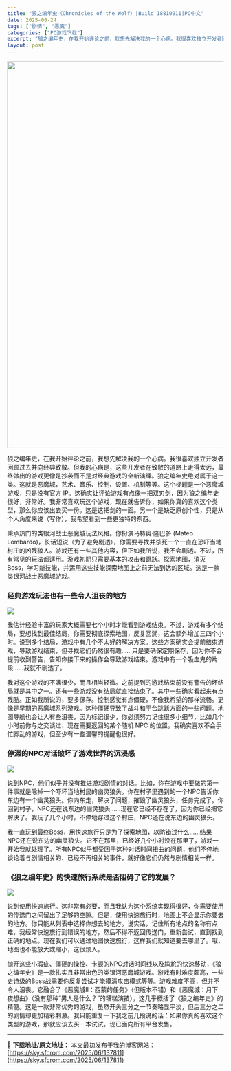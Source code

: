 ```yaml
---
title: "狼之编年史（Chronicles of the Wolf）|Build 18810911|PC中文"
date: 2025-06-24
tags: ["剧情", "恶魔"]
categories: ["PC游戏下载"]
excerpt: "狼之编年史，在我开始评论之前，我想先解决我的一个心病。我很喜欢独立开发者回顾过去并向经典致敬。但我的心病是，这些开发者在致敬的道路上走得太远，最终做出的游戏更像是抄袭而不是对经典游戏的全新演绎。狼之编年史绝对属于这一类。这就是恶魔城，艺术、音乐、控制、设置、机制等等。这个标题是一个恶魔城游戏，只是没&hellip;"
layout: post
---
```


<img class="aligncenter size-full wp-image-137812" src="https://sky.sfcrom.com/wp-content/uploads/2025/06/2025062414472220.webp" alt="" width="600" height="900" />

狼之编年史，在我开始评论之前，我想先解决我的一个心病。我很喜欢独立开发者回顾过去并向经典致敬。但我的心病是，这些开发者在致敬的道路上走得太远，最终做出的游戏更像是抄袭而不是对经典游戏的全新演绎。狼之编年史绝对属于这一类。这就是恶魔城，艺术、音乐、控制、设置、机制等等。这个标题是一个恶魔城游戏，只是没有官方 IP。这确实让评论游戏有点像一把双刃剑，因为狼之编年史很好，非常好。我非常喜欢玩这个游戏，现在就告诉你，如果你真的喜欢这个类型，那么你应该出去买一份。这是这把剑的一面。另一个是缺乏原创个性，只是从个人角度来说（写作），我希望看到一些更独特的东西。

秉承热门的类银河战士恶魔城玩法风格。你扮演马特奥·隆巴多 (Mateo Lombardo)，长话短说（为了避免剧透），你需要寻找并杀死一个一直在恐吓当地村庄的凶残狼人。游戏还有一些其他内容，但正如我所说，我不会剧透。不过，所有常见的玩法都适用。游戏初期只需要基本的攻击和跳跃。探索地图，消灭 Boss，学习新技能，并运用这些技能探索地图上之前无法到达的区域。这是一款类银河战士恶魔城游戏。
<h3>经典游戏玩法也有一些令人沮丧的地方</h3>
<img class="aligncenter" src="https://shared.akamai.steamstatic.com/store_item_assets/steam/apps/2371890/ss_8663a50b51c444e3d16501bb802cb1b673390e19.1920x1080.jpg?t=1750429648" />

我估计经验丰富的玩家大概需要七个小时才能看到游戏结束。不过，游戏有多个结局，要想找到最佳结局，你需要彻底探索地图，反复回溯，这会额外增加三四个小时。说到多个结局，游戏中有几个不太好的解决方案。这些方案确实会提前结束游戏，导致游戏结束，但寻找它们仍然很有趣……只是要确保定期保存，因为你不会提前收到警告，告知你接下来的操作会导致游戏结束。游戏中有一个吸血鬼的片段……我就不剧透了。

我对这个游戏的不满很少，而且相当轻微。之前提到的游戏结束前没有警告的坏结局就是其中之一。还有一些游戏没有结局就直接结束了。其中一些确实看起来有点残酷。正如我所说的，要多保存。控制感觉有点僵硬，不像我希望的那样流畅。更像是早期的恶魔城系列游戏。这种僵硬导致了战斗和平台跳跃方面的一些问题。地图导航也会让人有些沮丧，因为标记很少，你必须努力记住很多小细节，比如几个小时前你与之交谈过、现在需要返回的某个随机 NPC 的位置。我确实喜欢不会手忙脚乱的游戏，但至少有一些温馨的提醒也很好。
<h3>停滞的NPC对话破坏了游戏世界的沉浸感</h3>
<img class="aligncenter" src="https://shared.akamai.steamstatic.com/store_item_assets/steam/apps/2371890/ss_a0ac0f0bb479d06453e42f78b69f007c6e3aa5a9.1920x1080.jpg?t=1750429648" />

说到NPC，他们似乎并没有推进游戏剧情的对话。比如，你在游戏中要做的第一件事就是除掉一个吓坏当地村民的幽灵狼头。你在村子里遇到的一个NPC告诉你东边有一个幽灵狼头。你向东走，解决了问题，摧毁了幽灵狼头，任务完成了。你回到村子，NPC还在说东边的幽灵狼头……现在它已经不存在了，因为你已经把它解决了。我玩了几个小时，不停地穿过这个村庄，NPC还在说东边的幽灵狼头。

我一直玩到最终Boss，用快速旅行只是为了探索地图，以防错过什么……结果NPC还在说东边的幽灵狼头。它不在那里，已经好几个小时没在那里了，游戏一开始我就处理了。所有NPC似乎都受困于这种对话时间扭曲的问题，他们不停地谈论着与剧情相关的、已经不再相关的事件，就好像它们仍然与剧情相关一样。
<h3>《狼之编年史》的快速旅行系统是否阻碍了它的发展？</h3>
<img class="aligncenter" src="https://shared.akamai.steamstatic.com/store_item_assets/steam/apps/2371890/ss_1b142d4f4a619ef2b96b80d3bcf7d1d247a81ff3.1920x1080.jpg?t=1750429648" />

说到使用快速旅行。这非常有必要，而且我认为这个系统实现得很好，你需要使用的传送门之间留出了足够的空隙。但是，使用快速旅行时，地图上不会显示你要去的地方。你只能从列表中选择你想去的地方。说实话，记住所有地点的名称有点难，我经常快速旅行到错误的地方，然后不得不返回传送门，重新尝试，直到找到正确的地点。现在我们可以通过地图快速旅行，这样我们就知道要去哪里了。哦，地图也不能放大或缩小，这很烦人。

抛开这些小瑕疵、僵硬的操控、卡顿的NPC对话时间线以及尴尬的快速移动，《狼之编年史》是一款扎实且非常出色的类银河恶魔城游戏。游戏有时难度颇高，一些史诗级的Boss战需要你反复尝试才能摸清攻击模式等等。游戏难度不高，但并不令人沮丧。它融合了《恶魔城II：西蒙的任务》（但版本不错）和《恶魔城：月下夜想曲》（没有那种“男人是什么？”的糟糕演技），这几乎概括了《狼之编年史》的精髓。这是一款非常优秀的游戏，虽然开头三分之一节奏略显平淡，但后三分之二的剧情却更加精彩刺激。我只能重复一下我之前几段说的话：如果你真的喜欢这个类型的游戏，那就应该去买一本试试。现已面向所有平台发售。

---
📖 **下载地址/原文地址：** 本文最初发布于我的博客网站：[https://sky.sfcrom.com/2025/06/137811](https://sky.sfcrom.com/2025/06/137811)
